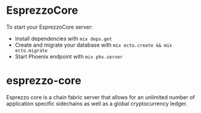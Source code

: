 # EsprezzoCore

To start your EsprezzoCore server:

  * Install dependencies with `mix deps.get`
  * Create and migrate your database with `mix ecto.create && mix ecto.migrate`
  * Start Phoenix endpoint with `mix phx.server`

# esprezzo-core
Esprezzo core is a chain fabric server that allows for an unlimited number of application specific sidechains as well as a global cryptocurrency ledger.
